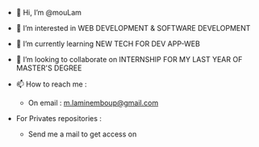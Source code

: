 - 👋 Hi, I’m @mouLam
- 👀 I’m interested in WEB DEVELOPMENT & SOFTWARE DEVELOPMENT
- 🌱 I’m currently learning NEW TECH FOR DEV APP-WEB
- 💞️ I’m looking to collaborate on INTERNSHIP FOR MY LAST YEAR OF MASTER'S DEGREE
- 📫 How to reach me : 
  - On email : m.laminemboup@gmail.com

- For Privates repositories : 
  - Send me a mail to get access on 

<!---
mouLam/mouLam is a ✨ special ✨ repository because its `README.md` (this file) appears on your GitHub profile.
You can click the Preview link to take a look at your changes.
--->

